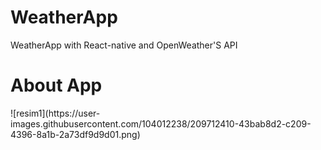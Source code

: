# WeatherApp
 WeatherApp with React-native and OpenWeather'S  API<p>
  <h1>About App</h1><p>
  ![resim1](https://user-images.githubusercontent.com/104012238/209712410-43bab8d2-c209-4396-8a1b-2a73df9d9d01.png)
 
